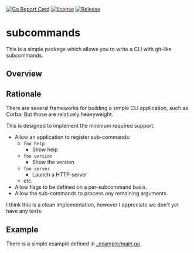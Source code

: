 [![Go Report Card](https://goreportcard.com/badge/github.com/skx/subcommands)](https://goreportcard.com/report/github.com/skx/subcommands)
[![license](https://img.shields.io/github/license/skx/subcommands.svg)](https://github.com/skx/subcommands/blob/master/LICENSE)
[![Release](https://img.shields.io/github/release/skx/subcommands.svg)](https://github.com/skx/subcommands/releases/latest)

# subcommands

This is a simple package which allows you to write a CLI with git-like subcommands.

## Overview


## Rationale

There are several frameworks for building a simple CLI application, such as
Corba.  But those are relatively heavyweight.

This is designed to implement the minimum required support:

* Allow an application to register sub-commands:
  * `foo help`
    * Show help
  * `foo version`
    * Show the version
  * `foo server`
    * Launch a HTTP-server
  * etc.
* Allow flags to be defined on a per-subcommand basis.
* Allow the sub-commands to process any remaining arguments.

I think this is a clean implementation, however I appreciate we don't
yet have any tests.

## Example

There is a simple example defined in [_example/main.go](_example/main.go).
